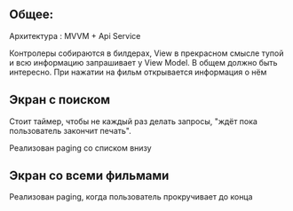 ## Общее: 
        
Архитектура : MVVM + Api Service

Контролеры собираются в билдерах, View в прекрасном смысле тупой и всю информацию запрашивает у View Model. В общем должно быть интересно.
При нажатии на фильм открывается информация о нём

## Экран с поиском

Стоит таймер, чтобы не каждый раз делать запросы, "ждёт пока пользователь закончит печать".

Реализован paging со списком внизу

## Экран со всеми фильмами

Реализован paging, когда пользователь прокручивает до конца

